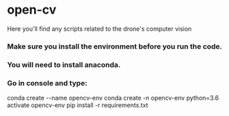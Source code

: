 # open-cv
Here you'll find any scripts related to the drone's computer vision

### Make sure you install the environment before you run the code.
### You will need to install anaconda.
### Go in console and type:
conda create --name opencv-env
conda create -n opencv-env python=3.6
activate opencv-env
pip install -r requirements.txt
